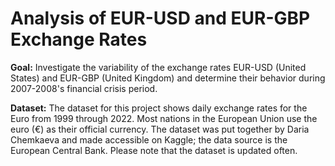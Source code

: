 # Analysis of EUR-USD and EUR-GBP Exchange Rates

**Goal:** Investigate the variability of the exchange rates EUR-USD (United States) and EUR-GBP (United Kingdom) and determine their behavior during 2007-2008's financial crisis period.

**Dataset:** The dataset for this project shows daily exchange rates for the Euro from 1999 through 2022. Most nations in the European Union use the euro (€) as their official currency. The dataset was put together by Daria Chemkaeva and made accessible on Kaggle; the data source is the European Central Bank. Please note that the dataset is updated often.

